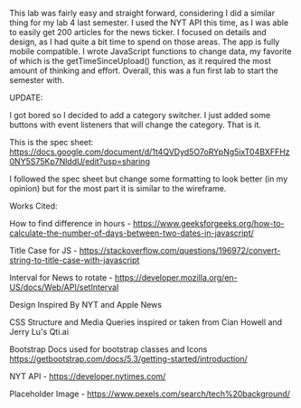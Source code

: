 
This lab was fairly easy and straight forward, considering I did a similar thing for my lab 4 last semester. I used the NYT API this time, as I was able to easily get 200 articles for the news ticker. I focused on details and design, as I had quite a bit time to spend on those areas. The app is fully mobile compatible. I wrote JavaScript functions to change data, my favorite of which is the getTimeSinceUpload() function, as it required the most amount of thinking and effort. Overall, this was a fun first lab to start the semester with.

UPDATE:

I got bored so I decided to add a category switcher. I just added some buttons with event listeners that will change the category. That is it.


This is the spec sheet: https://docs.google.com/document/d/1t4QVDyd5O7oRYpNg5ixT04BXFFHz0NY5S75Kp7NlddU/edit?usp=sharing

I followed the spec sheet but change some formatting to look better (in my opinion) but for the most part it is similar to the wireframe.


Works Cited:

How to find difference in hours - https://www.geeksforgeeks.org/how-to-calculate-the-number-of-days-between-two-dates-in-javascript/

Title Case for JS - https://stackoverflow.com/questions/196972/convert-string-to-title-case-with-javascript

Interval for News to rotate - https://developer.mozilla.org/en-US/docs/Web/API/setInterval

Design Inspired By NYT and Apple News

CSS Structure and Media Queries inspired or taken from Cian Howell and Jerry Lu's Qti.ai

Bootstrap Docs used for bootstrap classes and Icons https://getbootstrap.com/docs/5.3/getting-started/introduction/

NYT API - https://developer.nytimes.com/

Placeholder Image - https://www.pexels.com/search/tech%20background/
